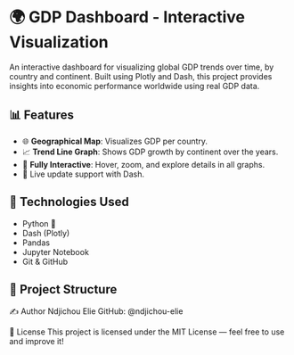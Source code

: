 # 🌍 GDP Dashboard - Interactive Visualization

An interactive dashboard for visualizing global GDP trends over time, by country and continent. Built using Plotly and Dash, this project provides insights into economic performance worldwide using real GDP data.

## 📊 Features

- 🌐 **Geographical Map**: Visualizes GDP per country.
- 📈 **Trend Line Graph**: Shows GDP growth by continent over the years.
- 🧠 **Fully Interactive**: Hover, zoom, and explore details in all graphs.
- 🔄 Live update support with Dash.

## 🚀 Technologies Used

- Python 🐍
- Dash (Plotly)
- Pandas
- Jupyter Notebook
- Git & GitHub

## 📁 Project Structure

✍️ Author
Ndjichou Elie
GitHub: @ndjichou-elie

📜 License
This project is licensed under the MIT License — feel free to use and improve it!
